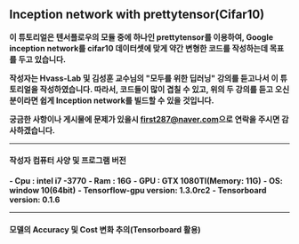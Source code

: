 ## Inception network with prettytensor(Cifar10)
**이 튜토리얼은 텐서플로우의 모듈 중에 하나인 prettytensor를 이용하여, Google inception network를 cifar10 데이터셋에 맞게 약간 변형한 코드를 작성하는데 목표를 두고 있습니다.**

**작성자는 Hvass-Lab 및 김성훈 교수님의 "모두를 위한 딥러닝" 강의를 듣고나서 이 튜토리얼을 작성하였습니다. 따라서, 코드들이 많이 겹칠 수 있고, 위의 두 강의를 듣고 오신 분이라면 쉽게 Inception network를 빌드할 수 있을 것입니다.**

**궁금한 사항이나 게시물에 문제가 있을시 <first287@naver.com>으로 연락을 주시면 감사하겠습니다.**
_ _ _
#### 작성자 컴퓨터 사양 및 프로그램 버전
**- Cpu : intel i7 -3770**
**- Ram : 16G**
**- GPU : GTX 1080TI(Memory: 11G)**
**- OS: window 10(64bit)**
**- Tensorflow-gpu version:  1.3.0rc2**
**- Tensorboard version: 0.1.6**
_ _ _

#### 모델의 Accuracy 및 Cost 변화 추의(Tensorboard 활용)
